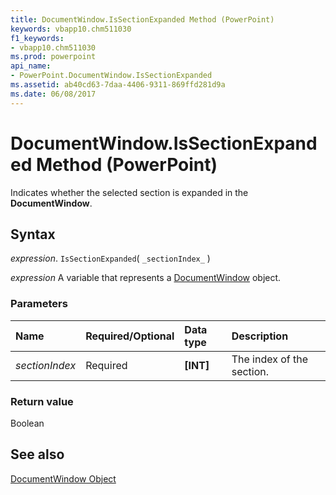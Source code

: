 ```yaml
---
title: DocumentWindow.IsSectionExpanded Method (PowerPoint)
keywords: vbapp10.chm511030
f1_keywords:
- vbapp10.chm511030
ms.prod: powerpoint
api_name:
- PowerPoint.DocumentWindow.IsSectionExpanded
ms.assetid: ab40cd63-7daa-4406-9311-869ffd281d9a
ms.date: 06/08/2017
---
```



# DocumentWindow.IsSectionExpanded Method (PowerPoint)

Indicates whether the selected section is expanded in the  **DocumentWindow**.


## Syntax

 _expression_. `IsSectionExpanded`( `_sectionIndex_` )

 _expression_ A variable that represents a [DocumentWindow](./PowerPoint.DocumentWindow.md) object.


### Parameters



|Name|Required/Optional|Data type|Description|
|:-----|:-----|:-----|:-----|
| _sectionIndex_|Required|**[INT]**|The index of the section.|

### Return value

Boolean


## See also


[DocumentWindow Object](PowerPoint.DocumentWindow.md)


